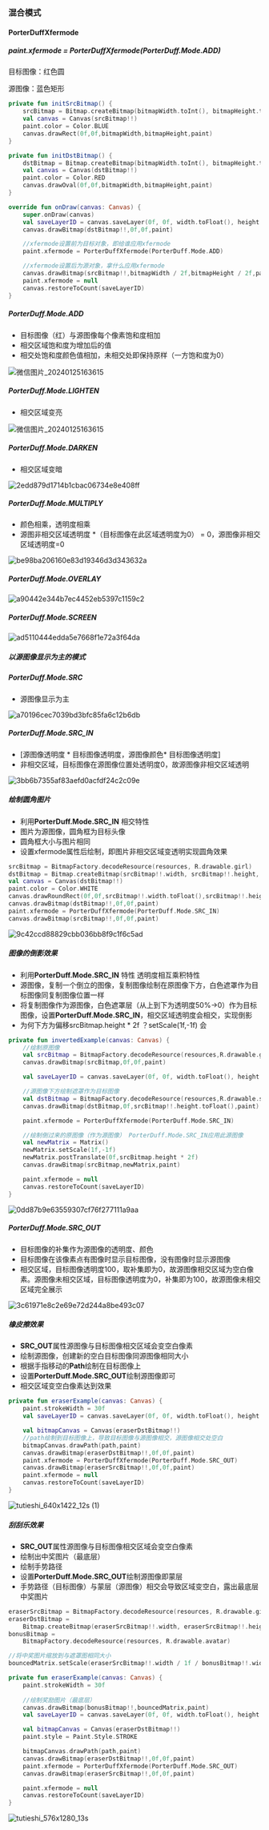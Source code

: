 ### 混合模式

#### PorterDuffXfermode

#####  paint.xfermode = PorterDuffXfermode(PorterDuff.Mode.ADD)

目标图像：红色圆

源图像：蓝色矩形

```kotlin
private fun initSrcBitmap() {
    srcBitmap = Bitmap.createBitmap(bitmapWidth.toInt(), bitmapHeight.toInt(), Bitmap.Config.ARGB_8888)
    val canvas = Canvas(srcBitmap!!)
    paint.color = Color.BLUE
    canvas.drawRect(0f,0f,bitmapWidth,bitmapHeight,paint)
}

private fun initDstBitmap() {
    dstBitmap = Bitmap.createBitmap(bitmapWidth.toInt(), bitmapHeight.toInt(), Bitmap.Config.ARGB_8888)
    val canvas = Canvas(dstBitmap!!)
    paint.color = Color.RED
    canvas.drawOval(0f,0f,bitmapWidth,bitmapHeight,paint)
}

override fun onDraw(canvas: Canvas) {
    super.onDraw(canvas)
    val saveLayerID = canvas.saveLayer(0f, 0f, width.toFloat(), height.toFloat(), null)
    canvas.drawBitmap(dstBitmap!!,0f,0f,paint)

    //xfermode设置前为目标对象，即给谁应用xfermode
    paint.xfermode = PorterDuffXfermode(PorterDuff.Mode.ADD)

    //xfermode设置后为源对象，拿什么应用xfermode
    canvas.drawBitmap(srcBitmap!!,bitmapWidth / 2f,bitmapHeight / 2f,paint)
    paint.xfermode = null
    canvas.restoreToCount(saveLayerID)
}
```

##### PorterDuff.Mode.ADD

- 目标图像（红）与源图像每个像素饱和度相加
- 相交区域饱和度为增加后的值
- 相交处饱和度颜色值相加，未相交处即保持原样（一方饱和度为0）

![微信图片_20240125163615](https://s2.loli.net/2024/01/25/X4o9VRpn1yrOB8W.jpg)

##### PorterDuff.Mode.LIGHTEN

- 相交区域变亮

![微信图片_20240125163615](https://s2.loli.net/2024/01/25/X4o9VRpn1yrOB8W.jpg)

##### PorterDuff.Mode.DARKEN

- 相交区域变暗

![2edd879d1714b1cbac06734e8e408ff](https://s2.loli.net/2024/01/25/NqkoHmbLdYVIXgE.jpg)

##### PorterDuff.Mode.MULTIPLY

- 颜色相乘，透明度相乘
- 源图非相交区域透明度 *（目标图像在此区域透明度为0） = 0，源图像非相交区域透明度=0

![be98ba206160e83d19346d3d343632a](https://s2.loli.net/2024/01/25/KeSCt2IPGiOfjaQ.jpg)

##### PorterDuff.Mode.OVERLAY

![a90442e344b7ec4452eb5397c1159c2](https://s2.loli.net/2024/01/25/VAH7IFdJn3LwTU4.jpg)

##### PorterDuff.Mode.SCREEN

![ad5110444edda5e7668f1e72a3f64da](https://s2.loli.net/2024/01/25/GCRrepUANEkDoJI.jpg)

##### 以源图像显示为主的模式

##### PorterDuff.Mode.SRC

- 源图像显示为主

![a70196cec7039bd3bfc85fa6c12b6db](https://s2.loli.net/2024/01/25/UexAi4vREnoOKVp.jpg)

##### PorterDuff.Mode.SRC_IN

- [源图像透明度 * 目标图像透明度，源图像颜色* 目标图像透明度]
- 非相交区域，目标图像在源图像位置处透明度0，故源图像非相交区域透明

![3bb6b7355af83aefd0acfdf24c2c09e](https://s2.loli.net/2024/01/25/dhJM87osfSYHl3v.jpg)

##### 绘制圆角图片

- 利用**PorterDuff.Mode.SRC_IN** 相交特性
- 图片为源图像，圆角框为目标头像
- 圆角框大小与图片相同
- 设置xfermode属性后绘制，即图片非相交区域变透明实现圆角效果

```kotlin
srcBitmap = BitmapFactory.decodeResource(resources, R.drawable.girl)
dstBitmap = Bitmap.createBitmap(srcBitmap!!.width, srcBitmap!!.height, Bitmap.Config.ARGB_8888)
val canvas = Canvas(dstBitmap!!)
paint.color = Color.WHITE
canvas.drawRoundRect(0f,0f,srcBitmap!!.width.toFloat(),srcBitmap!!.height.toFloat(),20f,20f,paint)
canvas.drawBitmap(dstBitmap!!,0f,0f,paint)
paint.xfermode = PorterDuffXfermode(PorterDuff.Mode.SRC_IN)
canvas.drawBitmap(srcBitmap!!,0f,0f,paint)
```

![9c42ccd88829cbb036bb8f9c1f6c5ad](https://s2.loli.net/2024/01/25/OoHptqPBS5G9IN3.jpg)

##### 图像的倒影效果

- 利用**PorterDuff.Mode.SRC_IN** 特性 透明度相互乘积特性
- 源图像，复制一个倒立的图像，复制图像绘制在原图像下方，白色遮罩作为目标图像同复制图像位置一样
- 将复制图像作为源图像，白色遮罩层（从上到下为透明度50%->0）作为目标图像，设置**PorterDuff.Mode.SRC_IN**，相交区域透明度会相交，实现倒影
- 为何下方为偏移srcBitmap.height * 2f ？setScale(1f,-1f) 会

```kotlin
private fun invertedExample(canvas: Canvas) {
    //绘制原图像
    val srcBitmap = BitmapFactory.decodeResource(resources,R.drawable.girl)
    canvas.drawBitmap(srcBitmap,0f,0f,paint)

    val saveLayerID = canvas.saveLayer(0f, 0f, width.toFloat(), height.toFloat(), null)

    //源图像下方绘制遮罩作为目标图像
    val dstBitmap = BitmapFactory.decodeResource(resources,R.drawable.shader)
    canvas.drawBitmap(dstBitmap,0f,srcBitmap!!.height.toFloat(),paint)

    paint.xfermode = PorterDuffXfermode(PorterDuff.Mode.SRC_IN)

    //绘制倒过来的原图像（作为源图像） PorterDuff.Mode.SRC_IN应用此源图像
    val newMatrix = Matrix()
    newMatrix.setScale(1f,-1f)
    newMatrix.postTranslate(0f,srcBitmap.height * 2f)
    canvas.drawBitmap(srcBitmap,newMatrix,paint)

    paint.xfermode = null
    canvas.restoreToCount(saveLayerID)
}
```

![0dd87b9e63559307cf76f277111a9aa](https://s2.loli.net/2024/01/26/1QTcYGsHPCox492.jpg)

##### PorterDuff.Mode.SRC_OUT

- 目标图像的补集作为源图像的透明度、颜色
- 目标图像在该像素点有图像时显示目标图像，没有图像时显示源图像
- 相交区域，目标图像透明度100，取补集即为0，故源图像相交区域为空白像素。源图像未相交区域，目标图像透明度为0，补集即为100，故源图像未相交区域完全展示

![3c61971e8c2e69e72d244a8be493c07](https://s2.loli.net/2024/01/26/ntIlrGuJ67isNUY.jpg)

##### 橡皮擦效果

- **SRC_OUT**属性源图像与目标图像相交区域会变空白像素
- 绘制源图像，创建新的空白目标图像同源图像相同大小
- 根据手指移动的**Path**绘制在目标图像上
- 设置**PorterDuff.Mode.SRC_OUT**绘制源图像即可
- 相交区域变空白像素达到效果

```kotlin
private fun eraserExample(canvas: Canvas) {
    paint.strokeWidth = 30f
    val saveLayerID = canvas.saveLayer(0f, 0f, width.toFloat(), height.toFloat(), paint)

    val bitmapCanvas = Canvas(eraserDstBitmap!!)
	//path绘制到目标图像上，导致目标图像与源图像相交，源图像相交处空白
    bitmapCanvas.drawPath(path,paint)
    canvas.drawBitmap(eraserDstBitmap!!,0f,0f,paint)
    paint.xfermode = PorterDuffXfermode(PorterDuff.Mode.SRC_OUT)
    canvas.drawBitmap(eraserSrcBitmap!!,0f,0f,paint)
    paint.xfermode = null
    canvas.restoreToCount(saveLayerID)
}
```

![tutieshi_640x1422_12s (1)](https://s2.loli.net/2024/01/26/31FgODqov9rpJQw.gif)

##### 刮刮乐效果

- **SRC_OUT**属性源图像与目标图像相交区域会变空白像素
- 绘制出中奖图片（最底层）
- 绘制手势路径
- 设置**PorterDuff.Mode.SRC_OUT**绘制源图像即蒙层
- 手势路径（目标图像）与蒙层（源图像）相交会导致区域变空白，露出最底层中奖图片

```kotlin
eraserSrcBitmap = BitmapFactory.decodeResource(resources, R.drawable.girl)
eraserDstBitmap =
    Bitmap.createBitmap(eraserSrcBitmap!!.width, eraserSrcBitmap!!.height, Bitmap.Config.ARGB_8888)
bonusBitmap =
    BitmapFactory.decodeResource(resources, R.drawable.avatar)

//将中奖图片缩放到与遮罩图相同大小
bouncedMatrix.setScale(eraserSrcBitmap!!.width / 1f / bonusBitmap!!.width,eraserSrcBitmap!!.height / 1f / bonusBitmap!!.height)
```

```kotlin
private fun eraserExample(canvas: Canvas) {
    paint.strokeWidth = 30f
    
    //绘制奖励图片（最底层）
    canvas.drawBitmap(bonusBitmap!!,bouncedMatrix,paint)
    val saveLayerID = canvas.saveLayer(0f, 0f, width.toFloat(), height.toFloat(), paint)

    val bitmapCanvas = Canvas(eraserDstBitmap!!)
    paint.style = Paint.Style.STROKE

    bitmapCanvas.drawPath(path,paint)
    canvas.drawBitmap(eraserDstBitmap!!,0f,0f,paint)
    paint.xfermode = PorterDuffXfermode(PorterDuff.Mode.SRC_OUT)
    canvas.drawBitmap(eraserSrcBitmap!!,0f,0f,paint)

    paint.xfermode = null
    canvas.restoreToCount(saveLayerID)
}
```

![tutieshi_576x1280_13s](https://s2.loli.net/2024/01/26/cpJQ6XHmvNqgAZ8.gif)
